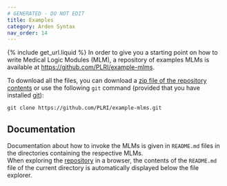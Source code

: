 ```yaml
---
# GENERATED - DO NOT EDIT
title: Examples
category: Arden Syntax
nav_order: 14
---
```

{% include get_url.liquid %}
In order to give you a starting point on how to write Medical Logic Modules (MLM), a repository of examples MLMs is available at <https://github.com/PLRI/example-mlms>.

To download all the files, you can download a [zip file of the repository contents](https://github.com/PLRI/example-mlms/zipball/master) or use the following `git` command (provided that you have installed [git](http://git-scm.com/)):

```
git clone https://github.com/PLRI/example-mlms.git
```

## Documentation
Documentation about how to invoke the MLMs is given in `README.md` files in the directories containing the respective MLMs.  
When exploring the [repository](https://github.com/PLRI/example-mlms) in a browser, the contents of the `README.md` file of the current directory is automatically displayed below the file explorer.
